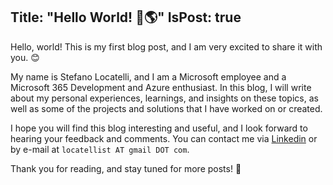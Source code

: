 Title: "Hello World! 👋🌎"
IsPost: true
--
Hello, world! This is my first blog post, and I am very excited to share it with you. 😊

My name is Stefano Locatelli, and I am a Microsoft employee and a Microsoft 365 Development and Azure enthusiast. In this blog, I will write about my personal experiences, learnings, and insights on these topics, as well as some of the projects and solutions that I have worked on or created.

I hope you will find this blog interesting and useful, and I look forward to hearing your feedback and comments. You can contact me via [Linkedin](https://www.linkedin.com/in/locatellistefano) or by e-mail at `locatellist AT gmail DOT com`. 

Thank you for reading, and stay tuned for more posts! 👋
